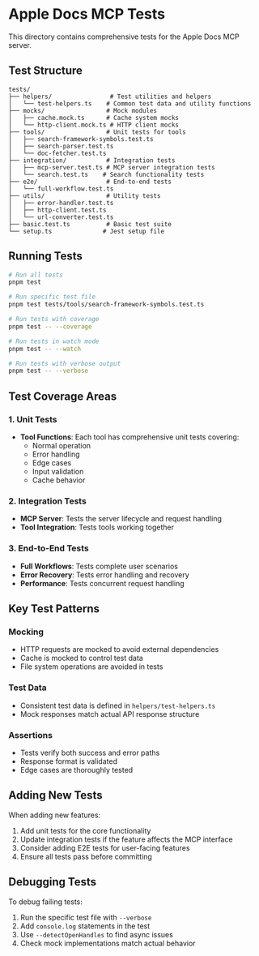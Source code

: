 # Apple Docs MCP Tests

This directory contains comprehensive tests for the Apple Docs MCP server.

## Test Structure

```
tests/
├── helpers/                # Test utilities and helpers
│   └── test-helpers.ts    # Common test data and utility functions
├── mocks/                 # Mock modules
│   ├── cache.mock.ts      # Cache system mocks
│   └── http-client.mock.ts # HTTP client mocks
├── tools/                 # Unit tests for tools
│   ├── search-framework-symbols.test.ts
│   ├── search-parser.test.ts
│   └── doc-fetcher.test.ts
├── integration/           # Integration tests
│   ├── mcp-server.test.ts # MCP server integration tests
│   └── search.test.ts    # Search functionality tests
├── e2e/                   # End-to-end tests
│   └── full-workflow.test.ts
├── utils/                 # Utility tests
│   ├── error-handler.test.ts
│   ├── http-client.test.ts
│   └── url-converter.test.ts
├── basic.test.ts          # Basic test suite
└── setup.ts              # Jest setup file
```

## Running Tests

```bash
# Run all tests
pnpm test

# Run specific test file
pnpm test tests/tools/search-framework-symbols.test.ts

# Run tests with coverage
pnpm test -- --coverage

# Run tests in watch mode
pnpm test -- --watch

# Run tests with verbose output
pnpm test -- --verbose
```

## Test Coverage Areas

### 1. Unit Tests
- **Tool Functions**: Each tool has comprehensive unit tests covering:
  - Normal operation
  - Error handling
  - Edge cases
  - Input validation
  - Cache behavior

### 2. Integration Tests
- **MCP Server**: Tests the server lifecycle and request handling
- **Tool Integration**: Tests tools working together

### 3. End-to-End Tests
- **Full Workflows**: Tests complete user scenarios
- **Error Recovery**: Tests error handling and recovery
- **Performance**: Tests concurrent request handling

## Key Test Patterns

### Mocking
- HTTP requests are mocked to avoid external dependencies
- Cache is mocked to control test data
- File system operations are avoided in tests

### Test Data
- Consistent test data is defined in `helpers/test-helpers.ts`
- Mock responses match actual API response structure

### Assertions
- Tests verify both success and error paths
- Response format is validated
- Edge cases are thoroughly tested

## Adding New Tests

When adding new features:
1. Add unit tests for the core functionality
2. Update integration tests if the feature affects the MCP interface
3. Consider adding E2E tests for user-facing features
4. Ensure all tests pass before committing

## Debugging Tests

To debug failing tests:
1. Run the specific test file with `--verbose`
2. Add `console.log` statements in the test
3. Use `--detectOpenHandles` to find async issues
4. Check mock implementations match actual behavior